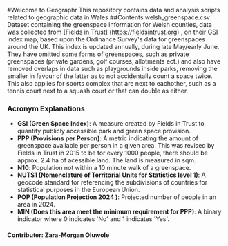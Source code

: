 #Welcome to Geographr
This repository contains data and analysis scripts related to geographic data in Wales
##Contents
welsh_greenspace.csv: Dataset containing the greenspace information for Welsh counties, data was collected from [Fields in Trust] (https://fieldsintrust.org) , on their GSI index map, based upon the Ordinance Survey's data for greenspaces around the UK. This index is updated annually, during late May/early June. They have omitted some forms of greenspaces, such as private greenspaces (private gardens, golf courses, allotments ect.) and also have removed overlaps in data such as playgrounds inside parks, removing the smaller in favour of the latter as to not accidentally count a space twice. This also applies for sports complex that are next to eachother, such as a tennis court next to a squash court or that can double as either. 
### Acronym Explanations

* **GSI (Green Space Index)**: A measure created by Fields in Trust to quantify publicly accessible park and green space provision.
* **PPP (Provisions per Person)**: A metric indicating the amount of greenspace available per person in a given area. This was revised by Fields in Trust in 2015 to be for every 1000 people, there should be approx. 2.4 ha of acessible land. The land is measured in sqm.
* **N10**: Population not within a 10 minute walk of a greenspace.
* **NUTS1 (Nomenclature of Territorial Units for Statistics level 1)**: A geocode standard for referencing the subdivisions of countries for statistical purposes in the European Union.
* **POP (Population Projection 2024 )**: Projected number of people in an area in 2024.
* **MIN (Does this area meet the minimum requirement for PPP)**: A binary indicator where 0 indicates 'No' and 1 indicates 'Yes'.
#### Contributer: Zara-Morgan Oluwole 
